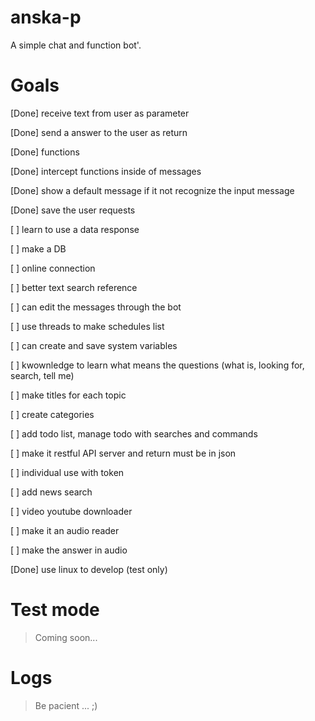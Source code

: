 # anska-p
A simple chat and function bot'.

# Goals
 [Done] receive text from user as parameter
 
 [Done] send a answer to the user as return 
 
 [Done] functions
 
 [Done] intercept functions inside of messages
 
 [Done] show a default message if it not recognize the input message
 
 [Done] save the user requests
 
 [ ] learn to use a data response
 
 [ ] make a DB
 
 [ ] online connection
 
 [ ] better text search reference
 
 [ ] can edit the messages through the bot
 
 [ ] use threads to make schedules list
 
 [ ] can create and save system variables
 
 [ ] kwownledge to learn what means the questions  (what is, looking for, search, tell me)
 
 [ ] make titles for each topic
 
 [ ] create categories
 
 [ ] add todo list, manage todo with searches and commands
 
 [ ] make it restful API server and return must be in json
 
 [ ] individual use with token
 
 [ ] add news search
 
 [ ] video youtube downloader
 
 [ ] make it an audio reader
 
 [ ] make the answer in audio
 
 [Done] use linux to develop (test only)
 
 # Test mode
 
 > Coming soon...
 
 # Logs
 
 > Be pacient ... ;)
